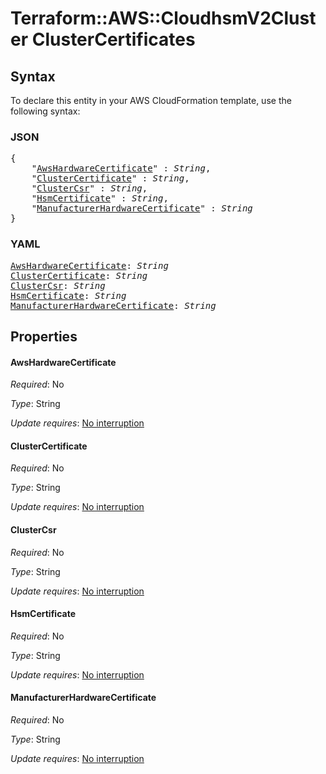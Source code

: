 # Terraform::AWS::CloudhsmV2Cluster ClusterCertificates

## Syntax

To declare this entity in your AWS CloudFormation template, use the following syntax:

### JSON

<pre>
{
    "<a href="#awshardwarecertificate" title="AwsHardwareCertificate">AwsHardwareCertificate</a>" : <i>String</i>,
    "<a href="#clustercertificate" title="ClusterCertificate">ClusterCertificate</a>" : <i>String</i>,
    "<a href="#clustercsr" title="ClusterCsr">ClusterCsr</a>" : <i>String</i>,
    "<a href="#hsmcertificate" title="HsmCertificate">HsmCertificate</a>" : <i>String</i>,
    "<a href="#manufacturerhardwarecertificate" title="ManufacturerHardwareCertificate">ManufacturerHardwareCertificate</a>" : <i>String</i>
}
</pre>

### YAML

<pre>
<a href="#awshardwarecertificate" title="AwsHardwareCertificate">AwsHardwareCertificate</a>: <i>String</i>
<a href="#clustercertificate" title="ClusterCertificate">ClusterCertificate</a>: <i>String</i>
<a href="#clustercsr" title="ClusterCsr">ClusterCsr</a>: <i>String</i>
<a href="#hsmcertificate" title="HsmCertificate">HsmCertificate</a>: <i>String</i>
<a href="#manufacturerhardwarecertificate" title="ManufacturerHardwareCertificate">ManufacturerHardwareCertificate</a>: <i>String</i>
</pre>

## Properties

#### AwsHardwareCertificate

_Required_: No

_Type_: String

_Update requires_: [No interruption](https://docs.aws.amazon.com/AWSCloudFormation/latest/UserGuide/using-cfn-updating-stacks-update-behaviors.html#update-no-interrupt)

#### ClusterCertificate

_Required_: No

_Type_: String

_Update requires_: [No interruption](https://docs.aws.amazon.com/AWSCloudFormation/latest/UserGuide/using-cfn-updating-stacks-update-behaviors.html#update-no-interrupt)

#### ClusterCsr

_Required_: No

_Type_: String

_Update requires_: [No interruption](https://docs.aws.amazon.com/AWSCloudFormation/latest/UserGuide/using-cfn-updating-stacks-update-behaviors.html#update-no-interrupt)

#### HsmCertificate

_Required_: No

_Type_: String

_Update requires_: [No interruption](https://docs.aws.amazon.com/AWSCloudFormation/latest/UserGuide/using-cfn-updating-stacks-update-behaviors.html#update-no-interrupt)

#### ManufacturerHardwareCertificate

_Required_: No

_Type_: String

_Update requires_: [No interruption](https://docs.aws.amazon.com/AWSCloudFormation/latest/UserGuide/using-cfn-updating-stacks-update-behaviors.html#update-no-interrupt)


